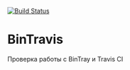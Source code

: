 [![Build Status](https://travis-ci.org/HankHenshaw/BinTravisTest.svg?branch=master)](https://travis-ci.org/HankHenshaw/BinTravisTest)

# BinTravis

Проверка работы с BinTray и Travis CI